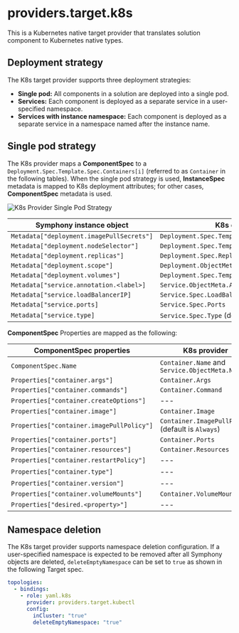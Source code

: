 # providers.target.k8s

This is a Kubernetes native target provider that translates solution component to Kubernetes native types.

## Deployment strategy

The K8s target provider supports three deployment strategies:

* **Single pod:** All components in a solution are deployed into a single pod.
* **Services:** Each component is deployed as a separate service in a user-specified namespace.
* **Services with instance namespace:** Each component is deployed as a separate service in a namespace named after the instance name.

## Single pod strategy

The K8s provider maps a **ComponentSpec** to a `Deployment.Spec.Template.Spec.Containers[i]` (referred to as `Container` in the following tables). When the single pod strategy is used, **InstanceSpec** metadata is mapped to K8s deployment attributes; for other cases, **ComponentSpec** metadata is used.

![K8s Provider Single Pod Strategy](../images/k8s-provider-single-pod-strategy.png)

| Symphony instance object | K8s deployment |
|--------|--------|
|`Metadata["deployment.imagePullSecrets"]`|`Deployment.Spec.Template.Spec.ImagePullSecrets`|
|`Metadata["deployment.nodeSelector"]`|`Deployment.Spec.Template.Spec.NodeSelector`|
|`Metadata["deployment.replicas"]`|`Deployment.Spec.Replicas`|
|`Metadata["deployment.scope"]`|`Deployment.ObjectMeta.Namespace`|
|`Metadata["deployment.volumes"]`|`Deployment.Spec.Template.Spec.Volumes`|
|`Metadata["service.annotation.<label>]`|`Service.ObjectMeta.Annotations[<label>]`|
|`Metadata["service.loadBalancerIP]`|`Service.Spec.LoadBalancerIP`|
|`Metadata["service.ports]`|`Service.Spec.Ports`|
|`Metadata["service.type]`|`Service.Spec.Type` (default is `ClusterIP`)|

**ComponentSpec** Properties are mapped as the following:

| ComponentSpec properties | K8s provider |
|--------|--------|
|`ComponentSpec.Name`| `Container.Name` and `Service.ObjectMeta.Name`|
|`Properties["container.args"]`|`Container.Args`|
|`Properties["container.commands"]`|`Container.Command`|
|`Properties["container.createOptions"]`|---|
|`Properties["container.image"]`|`Container.Image`|
|`Properties["container.imagePullPolicy"]`|`Container.ImagePullPolicy` (default is `Always`)|
|`Properties["container.ports"]`|`Container.Ports`|
|`Properties["container.resources"]`|`Container.Resources`|
|`Properties["container.restartPolicy"]`|---|
|`Properties["container.type"]`|---|
|`Properties["container.version"]`|---|
|`Properties["container.volumeMounts"]`|`Container.VolumeMounts`|
|`Properties["desired.<property>"]`|---|

## Namespace deletion

The K8s target provider supports namespace deletion configuration. If a user-specified namespace is expected to be removed after all Symphony objects are deleted, `deleteEmptyNamespace` can be set to `true` as shown in the following Target spec.

```yaml
topologies:
  - bindings:
    - role: yaml.k8s
      provider: providers.target.kubectl
      config:
        inCluster: "true"
        deleteEmptyNamespace: "true"
```
